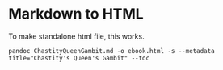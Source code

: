 # Markdown to HTML

To make standalone html file, this works.

`pandoc ChastityQueenGambit.md -o ebook.html -s --metadata title="Chastity's Queen's Gambit" --toc`